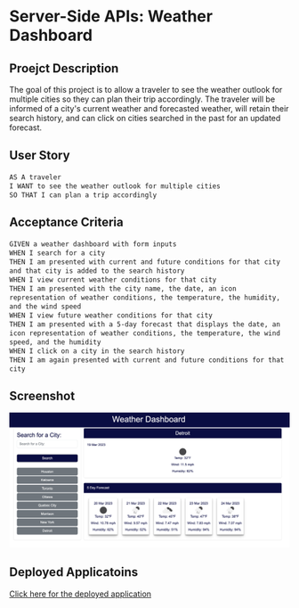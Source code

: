 
# Server-Side APIs: Weather Dashboard

## Proejct Description

The goal of this project is to allow a traveler to see the weather outlook for multiple cities so they can plan their trip accordingly. The traveler will be informed of a city's current weather and forecasted weather, will retain their search history, and can click on cities searched in the past for an updated forecast.

## User Story

```
AS A traveler
I WANT to see the weather outlook for multiple cities
SO THAT I can plan a trip accordingly
```

## Acceptance Criteria

```
GIVEN a weather dashboard with form inputs
WHEN I search for a city
THEN I am presented with current and future conditions for that city and that city is added to the search history
WHEN I view current weather conditions for that city
THEN I am presented with the city name, the date, an icon representation of weather conditions, the temperature, the humidity, and the wind speed
WHEN I view future weather conditions for that city
THEN I am presented with a 5-day forecast that displays the date, an icon representation of weather conditions, the temperature, the wind speed, and the humidity
WHEN I click on a city in the search history
THEN I am again presented with current and future conditions for that city
```

## Screenshot

![Screenshot](./Assets/server-side-apis-weather-dashboard.png)

## Deployed Applicatoins

[Click here for the deployed application](https://bonniefaucett.github.io/challenge-06/)

